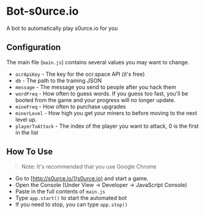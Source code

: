 # Bot-s0urce.io
A bot to automatically play s0urce.io for you

## Configuration

The main file (`main.js`) contains several values you may want to change.

* `ocrApiKey` - The key for the ocr.space API (it's free)
* `db` - The path to the training JSON
* `message` - The message you send to people after you hack them
* `wordFreq` - How often to guess words.  If you guess too fast, you'll be booted from the game and your progress will no longer update.
* `mineFreq` - How often to purchase upgrades
* `minerLevel` - How high you get your miners to before moving to the next level up.
* `playerToAttack` - The index of the player you want to attack, 0 is the first in the list

## How To Use

> Note: It's recommended that you use Google Chrome

* Go to [http://s0urce.io/](s0urce.io) and start a game.
* Open the Console (Under View -> Developer -> JavaScript Console)
* Paste in the full contents of `main.js`
* Type `app.start()` to start the automated bot
* If you need to stop, you can type `app.stop()`

